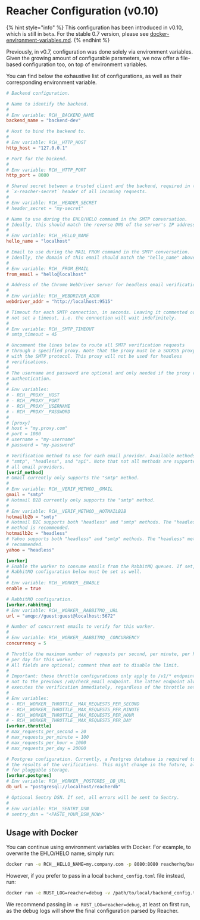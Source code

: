 # Reacher Configuration (v0.10)

{% hint style="info" %}
This configuration has been introduced in v0.10, which is still in `beta`. For the stable 0.7 version, please see [docker-environment-variables.md](../../self-hosting/docker-environment-variables.md "mention").
{% endhint %}

Previously, in v0.7, configuration was done solely via environment variables. Given the growing amount of configurable parameters, we now offer a file-based configuration too, on top of environment variables.

You can find below the exhaustive list of configurations, as well as their corresponding environment variable.

```toml
# Backend configuration.

# Name to identify the backend.
#
# Env variable: RCH__BACKEND_NAME
backend_name = "backend-dev"

# Host to bind the backend to.
#
# Env variable: RCH__HTTP_HOST
http_host = "127.0.0.1"

# Port for the backend.
#
# Env variable: RCH__HTTP_PORT
http_port = 8080

# Shared secret between a trusted client and the backend, required in the
# `x-reacher-secret` header of all incoming requests.
#
# Env variable: RCH__HEADER_SECRET
# header_secret = "my-secret"

# Name to use during the EHLO/HELO command in the SMTP conversation.
# Ideally, this should match the reverse DNS of the server's IP address.
#
# Env variable: RCH__HELLO_NAME
hello_name = "localhost"

# Email to use during the MAIL FROM command in the SMTP conversation.
# Ideally, the domain of this email should match the "hello_name" above.
#
# Env variable: RCH__FROM_EMAIL
from_email = "hello@localhost"

# Address of the Chrome WebDriver server for headless email verifications.
#
# Env variable: RCH__WEBDRIVER_ADDR
webdriver_addr = "http://localhost:9515"

# Timeout for each SMTP connection, in seconds. Leaving it commented out will
# not set a timeout, i.e. the connection will wait indefinitely.
#
# Env variable: RCH__SMTP_TIMEOUT
# smtp_timeout = 45

# Uncomment the lines below to route all SMTP verification requests
# through a specified proxy. Note that the proxy must be a SOCKS5 proxy to work
# with the SMTP protocol. This proxy will not be used for headless
# verifications.
#
# The username and password are optional and only needed if the proxy requires
# authentication.
#
# Env variables:
# - RCH__PROXY__HOST
# - RCH__PROXY__PORT
# - RCH__PROXY__USERNAME
# - RCH__PROXY__PASSWORD
#
# [proxy]
# host = "my.proxy.com"
# port = 1080
# username = "my-username"
# password = "my-password"

# Verification method to use for each email provider. Available methods are:
# "smtp", "headless", and "api". Note that not all methods are supported by
# all email providers.
[verif_method]
# Gmail currently only supports the "smtp" method.
#
# Env variable: RCH__VERIF_METHOD__GMAIL
gmail = "smtp"
# Hotmail B2B currently only supports the "smtp" method.
#
# Env variable: RCH__VERIF_METHOD__HOTMAILB2B
hotmailb2b = "smtp"
# Hotmail B2C supports both "headless" and "smtp" methods. The "headless"
# method is recommended.
hotmailb2c = "headless"
# Yahoo supports both "headless" and "smtp" methods. The "headless" method is
# recommended.
yahoo = "headless"

[worker]
# Enable the worker to consume emails from the RabbitMQ queues. If set, the
# RabbitMQ configuration below must be set as well.
#
# Env variable: RCH__WORKER__ENABLE
enable = true

# RabbitMQ configuration.
[worker.rabbitmq]
# Env variable: RCH__WORKER__RABBITMQ__URL
url = "amqp://guest:guest@localhost:5672"

# Number of concurrent emails to verify for this worker.
#
# Env variable: RCH__WORKER__RABBITMQ__CONCURRENCY
concurrency = 5

# Throttle the maximum number of requests per second, per minute, per hour, and
# per day for this worker.
# All fields are optional; comment them out to disable the limit.
#
# Important: these throttle configurations only apply to /v1/* endpoints, and
# not to the previous /v0/check_email endpoint. The latter endpoint always
# executes the verification immediately, regardless of the throttle settings.
#
# Env variables:
# - RCH__WORKER__THROTTLE__MAX_REQUESTS_PER_SECOND
# - RCH__WORKER__THROTTLE__MAX_REQUESTS_PER_MINUTE
# - RCH__WORKER__THROTTLE__MAX_REQUESTS_PER_HOUR
# - RCH__WORKER__THROTTLE__MAX_REQUESTS_PER_DAY
[worker.throttle]
# max_requests_per_second = 20
# max_requests_per_minute = 100
# max_requests_per_hour = 1000
# max_requests_per_day = 20000

# Postgres configuration. Currently, a Postgres database is required to store
# the results of the verifications. This might change in the future, allowing
# for pluggable storage.
[worker.postgres]
# Env variable: RCH__WORKER__POSTGRES__DB_URL
db_url = "postgresql://localhost/reacherdb"

# Optional Sentry DSN. If set, all errors will be sent to Sentry.
#
# Env variable: RCH__SENTRY_DSN
# sentry_dsn = "<PASTE_YOUR_DSN_NOW>"

```

## Usage with Docker

You can continue using environment variables with Docker. For example, to overwrite the EHLO/HELO name, simply run:

```bash
docker run -e RCH__HELLO_NAME=my.company.com -p 8080:8080 reacherhq/backend:beta
```

However, if you prefer to pass in a local `backend_config.toml` file instead, run:

```bash
docker run -e RUST_LOG=reacher=debug -v /path/to/local/backend_config.toml:./backend_config.toml -p 8080:8080 reacherhq/backend:beta
```

We recommend passing in `-e RUST_LOG=reacher=debug`, at least on first run, as the debug logs will show the final configuration parsed by Reacher.
